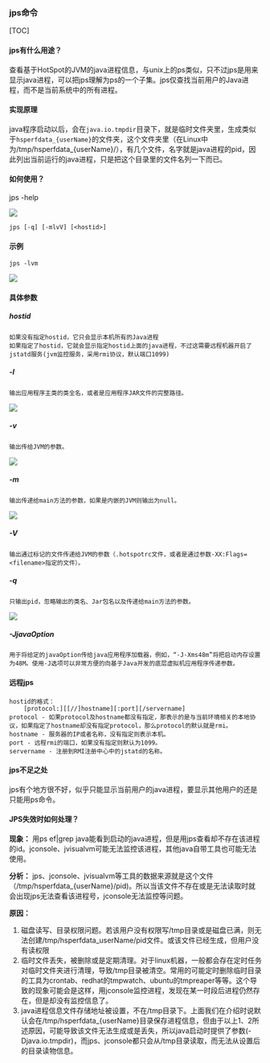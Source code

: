 ### jps命令

[TOC]

#### jps有什么用途？

查看基于HotSpot的JVM的java进程信息，与unix上的ps类似，只不过jps是用来显示java进程，可以把jps理解为ps的一个子集。jps仅查找当前用户的Java进程，而不是当前系统中的所有进程。

#### 实现原理

java程序启动以后，会在`java.io.tmpdir`目录下，就是临时文件夹里，生成类似于`hsperfdata_{userName}`的文件夹，这个文件夹里（在Linux中为/tmp/hsperfdata_{userName}/），有几个文件，名字就是java进程的pid，因此列出当前运行的java进程，只是把这个目录里的文件名列一下而已。

#### 如何使用？

jps -help

![](https://raw.githubusercontent.com/tinyivc/tinyivc.github.io/master/img/jps-help.jpg)

```shell
jps [-q] [-mlvV] [<hostid>]
```

#### 示例

```shell
jps -lvm
```

![](https://raw.githubusercontent.com/tinyivc/tinyivc.github.io/master/img/jps-lvm.jpg)

#### 具体参数

##### hostid

    如果没有指定hostid，它只会显示本机所有的Java进程
    如果指定了hostid，它就会显示指定hostid上面的java进程，不过这需要远程机器开启了jstatd服务(jvm监控服务，采用rmi协议，默认端口1099)
##### -l

    输出应用程序主类的类全名，或者是应用程序JAR文件的完整路径。
![](https://raw.githubusercontent.com/tinyivc/tinyivc.github.io/master/img/jps-l.jpg)

##### -v

    输出传给JVM的参数。
![](https://raw.githubusercontent.com/tinyivc/tinyivc.github.io/master/img/jps-v.jpg)

##### -m

    输出传递给main方法的参数，如果是内嵌的JVM则输出为null。
![](https://raw.githubusercontent.com/tinyivc/tinyivc.github.io/master/img/jps-m.jpg)

##### -V

    输出通过标记的文件传递给JVM的参数（.hotspotrc文件，或者是通过参数-XX:Flags=<filename>指定的文件）。
##### -q

    只输出pid，忽略输出的类名、Jar包名以及传递给main方法的参数。
![](https://raw.githubusercontent.com/tinyivc/tinyivc.github.io/master/img/jps-q.jpg)

##### -JjavaOption

    用于将给定的javaOption传给java应用程序加载器，例如，“-J-Xms48m”将把启动内存设置为48M。使用-J选项可以非常方便的向基于Java开发的底层虚拟机应用程序传递参数。
#### 远程jps

    hostid的格式：
        [protocol:][[//]hostname][:port][/servername]
    protocol - 如果protocol及hostname都没有指定，那表示的是与当前环境相关的本地协议，如果指定了hostname却没有指定protocol，那么protocol的默认就是rmi。
    hostname - 服务器的IP或者名称，没有指定则表示本机。
    port - 远程rmi的端口，如果没有指定则默认为1099。
    servername - 注册到RMI注册中心中的jstatd的名称。

#### jps不足之处

jps有个地方很不好，似乎只能显示当前用户的java进程，要显示其他用户的还是只能用ps命令。

#### JPS失效时如何处理？

**现象：** 用ps ef|grep java能看到启动的java进程，但是用jps查看却不存在该进程的id。jconsole、jvisualvm可能无法监控该进程，其他java自带工具也可能无法使用。

**分析：** jps、jconsole、jvisualvm等工具的数据来源就是这个文件（/tmp/hsperfdata_{userName}/pid)。所以当该文件不存在或是无法读取时就会出现jps无法查看该进程号，jconsole无法监控等问题。

**原因：**

1. 磁盘读写、目录权限问题。若该用户没有权限写/tmp目录或是磁盘已满，则无法创建/tmp/hsperfdata_userName/pid文件。或该文件已经生成，但用户没有读权限
2. 临时文件丢失，被删除或是定期清理。对于linux机器，一般都会存在定时任务对临时文件夹进行清理，导致/tmp目录被清空。常用的可能定时删除临时目录的工具为crontab、redhat的tmpwatch、ubuntu的tmpreaper等等。这个导致的现象可能会是这样，用jconsole监控进程，发现在某一时段后进程仍然存在，但是却没有监控信息了。
3. java进程信息文件存储地址被设置，不在/tmp目录下。上面我们在介绍时说默认会在/tmp/hsperfdata_{userName}目录保存进程信息，但由于以上1、2所述原因，可能导致该文件无法生成或是丢失，所以java启动时提供了参数(-Djava.io.tmpdir)，而jps、jconsole都只会从/tmp目录读取，而无法从设置后的目录读物信息。

